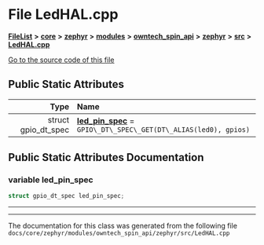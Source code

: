 

# File LedHAL.cpp



[**FileList**](files.md) **>** [**core**](dir_771164b9325b04f1442f7a3ffa8ecb89.md) **>** [**zephyr**](dir_09002e7ce91f09aeb040dfd1861a47f4.md) **>** [**modules**](dir_6d0fb8ab814c517e7f155fb837e32f72.md) **>** [**owntech\_spin\_api**](dir_87330bcbf7fe698536ea5946c1b90585.md) **>** [**zephyr**](dir_83abe2f3de580445b50d57f614c989e1.md) **>** [**src**](dir_b0a9bfd1c37d418dc07d30cb79a776da.md) **>** [**LedHAL.cpp**](LedHAL_8cpp.md)

[Go to the source code of this file](LedHAL_8cpp_source.md)


























## Public Static Attributes

| Type | Name |
| ---: | :--- |
|  struct gpio\_dt\_spec | [**led\_pin\_spec**](#variable-led_pin_spec)   = `GPIO\_DT\_SPEC\_GET(DT\_ALIAS(led0), gpios)`<br> |










































## Public Static Attributes Documentation




### variable led\_pin\_spec 

```C++
struct gpio_dt_spec led_pin_spec;
```




<hr>

------------------------------
The documentation for this class was generated from the following file `docs/core/zephyr/modules/owntech_spin_api/zephyr/src/LedHAL.cpp`

